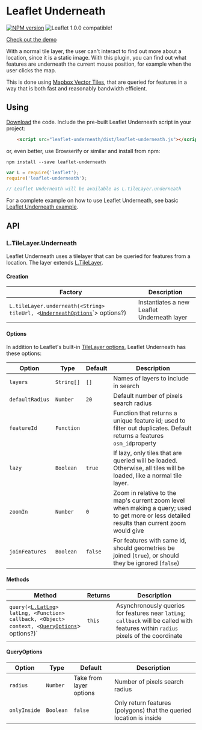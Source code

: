 # Leaflet Underneath
[![NPM version](https://img.shields.io/npm/v/leaflet-underneath.svg)](https://www.npmjs.com/package/leaflet-control-geocoder) ![Leaflet 1.0.0 compatible!](https://img.shields.io/badge/Leaflet%201.0.0-%E2%9C%93-1EB300.svg?style=flat)

[Check out the demo](http://www.liedman.net/leaflet-underneath/)

With a normal tile layer, the user can't interact to find out more about a location, since it is a static image. With this plugin, you can find out what features are underneath the current mouse position, for example when the user clicks the map.

This is done using [Mapbox Vector Tiles](https://www.mapbox.com/developers/vector-tiles/), that are queried for features in a way that is both fast and reasonably bandwidth efficient.

## Using

[Download](https://github.com/perliedman/leaflet-underneath/releases) the code. Include the pre-built Leaflet Underneath script in your project:

```html
    <script src="leaflet-underneath/dist/leaflet-underneath.js"></script>
```

or, even better, use Browserify or similar and install from npm:

```
npm install --save leaflet-underneath
```

```javascript
var L = require('leaflet');
require('leaflet-underneath');

// Leaflet Underneath will be available as L.tileLayer.underneath
```

For a complete example on how to use Leaflet Underneath, see basic [Leaflet Underneath example](https://github.com/perliedman/leaflet-underneath/blob/master/example/index.js).

## API

### L.TileLayer.Underneath

Leaflet Underneath uses a tilelayer that can be queried for features from a location. The layer extends
[L.TileLayer](http://leafletjs.com/reference.html#tilelayer).

#### Creation

Factory              | Description
---------------------|-----------------------------
`L.tileLayer.underneath(<String> tileUrl, <`[`UnderneathOptions`](#underneathoptions)`> options?) | Instantiates a new Leaflet Underneath layer

#### Options

In addition to Leaflet's built-in [TileLayer options](http://leafletjs.com/reference.html#tilelayer-options), Leaflet Underneath has these options:

Option                 | Type          | Default              | Description
-----------------------|---------------|----------------------|----------------------------
`layers`               | `String[]`    | `[]`                 | Names of layers to include in search
`defaultRadius`        | `Number`      | `20`                 | Default number of pixels search radius
`featureId`            | `Function`    |                      | Function that returns a unique feature id; used to filter out duplicates. Default returns a features `osm_id`property
`lazy`                 | `Boolean`     | `true`               | If lazy, only tiles that are queried will be loaded. Otherwise, all tiles will be loaded, like a normal tile layer.
`zoomIn`               | `Number`      | `0`                  | Zoom in relative to the map's current zoom level when making a query; used to get more or less detailed results than current zoom would give
`joinFeatures`         | `Boolean`     | `false`              | For features with same id, should geometries be joined (`true`), or should they be ignored (`false`)

#### Methods

Method                          | Returns                   | Description
--------------------------------|---------------------------|--------------------------
`query(<`[`L.LatLng`](http://leafletjs.com/reference.html#latlng)`> latLng, <Function> callback, <Object> context, <`[`QueryOptions`](#queryoptions)> options?)` | `this` | Asynchronously queries for features near `latLng`; `callback` will be called with features within `radius` pixels of the coordinate

#### QueryOptions

Option                 | Type          | Default              | Description
-----------------------|---------------|----------------------|----------------------------
`radius`               | `Number`      | Take from layer options | Number of pixels search radius
`onlyInside`           | `Boolean`     | `false`              | Only return features (polygons) that the queried location is inside
